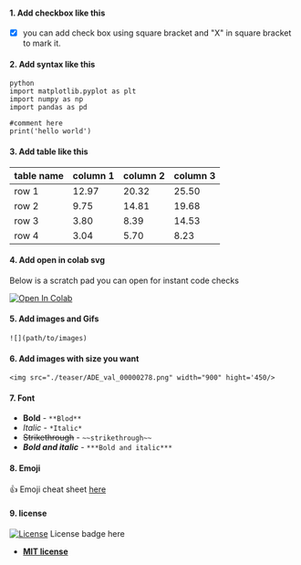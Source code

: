 #### 1. Add checkbox like this
- [X] you can add check box using square bracket and "X" in square bracket to mark it.

#### 2. Add syntax like this
```
python
import matplotlib.pyplot as plt
import numpy as np
import pandas as pd

#comment here
print('hello world')
```

#### 3. Add table like this
|table name|column 1|column 2|column 3|
|---|---|---|---|
|row 1|12.97|20.32|25.50|
|row 2|9.75|14.81|19.68|
|row 3|3.80|8.39|14.53|
|row 4|3.04|5.70|8.23|

#### 4. Add open in colab svg
Below is a scratch pad you can open for instant code checks

[![Open In Colab](https://colab.research.google.com/assets/colab-badge.svg)](https://colab.research.google.com/notebooks/empty.ipynb)

#### 5. Add images and Gifs
```![](path/to/images)```

#### 6. Add images with size you want 
```<img src="./teaser/ADE_val_00000278.png" width="900" hight='450/>```

#### 7. Font
- **Bold** - `**Blod**`
- *Italic* - `*Italic*`
- ~~Strikethrough~~ - `~~strikethrough~~`
- ***Bold and italic*** - `***Bold and italic***`

#### 8. Emoji
:+1:  Emoji cheat sheet [here](https://www.webfx.com/tools/emoji-cheat-sheet/)

#### 9. license

[![License](http://img.shields.io/:license-mit-blue.svg?style=flat-square)](http://badges.mit-license.org) License badge here

- **[MIT license](http://opensource.org/licenses/mit-license.php)**
